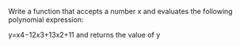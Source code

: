 Write a function that accepts a number  x  and evaluates the following polynomial expression:

y=x4−12x3+13x2+11 
and returns the value of y
